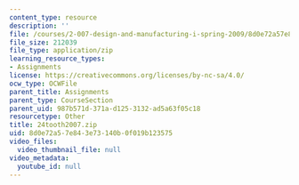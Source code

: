 ```yaml
---
content_type: resource
description: ''
file: /courses/2-007-design-and-manufacturing-i-spring-2009/8d0e72a57e843e73140b0f019b123575_24tooth2007.zip
file_size: 212039
file_type: application/zip
learning_resource_types:
- Assignments
license: https://creativecommons.org/licenses/by-nc-sa/4.0/
ocw_type: OCWFile
parent_title: Assignments
parent_type: CourseSection
parent_uid: 987b571d-371a-d125-3132-ad5a63f05c18
resourcetype: Other
title: 24tooth2007.zip
uid: 8d0e72a5-7e84-3e73-140b-0f019b123575
video_files:
  video_thumbnail_file: null
video_metadata:
  youtube_id: null
---
```

